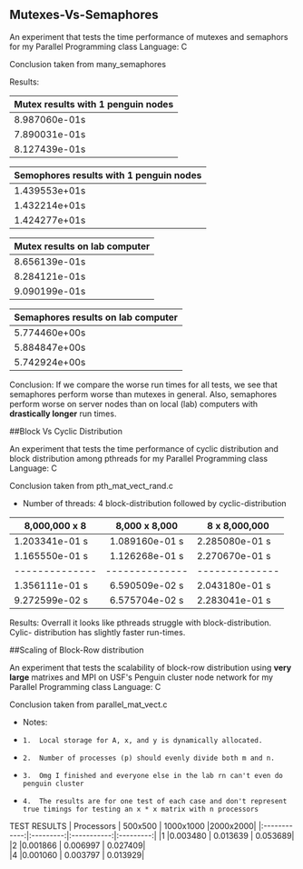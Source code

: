 ## Mutexes-Vs-Semaphores

An experiment that tests the time performance of mutexes and semaphors for my Parallel Programming class
Language: C

Conclusion taken from many_semaphores

Results:  


|Mutex results with 1 penguin nodes|
|:---------------------------------------|
|8.987060e-01s|
|7.890031e-01s|
|8.127439e-01s|


|Semophores results with 1 penguin nodes|
|:---------------------------------------|
|1.439553e+01s|
|1.432214e+01s|
|1.424277e+01s|


|Mutex results on lab computer|
|:---------------------------------------|
|8.656139e-01s|
|8.284121e-01s|
|9.090199e-01s|


|Semaphores results on lab computer|
|:---------------------------------------|
|5.774460e+00s|
|5.884847e+00s|
|5.742924e+00s|
 
Conclusion: If we compare the worse run times for
 all tests, we see that semaphores perform
 worse than mutexes in general. Also, semaphores perform 
 worse on server nodes than on local (lab) computers with **drastically longer** run times.



##Block Vs Cyclic Distribution

An experiment that tests the time performance of cyclic distribution and block distribution among pthreads for my Parallel Programming class
Language: C


Conclusion taken from pth_mat_vect_rand.c

 *    Number of threads: 4
block-distribution followed by  cyclic-distribution

|8,000,000 x 8 |8,000 x 8,000 |8 x 8,000,000 |
|--------------|:--------------:|------------|
|1.203341e-01 s|1.089160e-01 s|2.285080e-01 s|
|1.165550e-01 s|1.126268e-01 s|2.270670e-01 s|
|--------------|--------------|--------------|
|1.356111e-01 s|6.590509e-02 s|2.043180e-01 s|
|9.272599e-02 s|6.575704e-02 s|2.283041e-01 s|


   Results:
 Overrall it looks like pthreads struggle with block-distribution. Cylic-
    distribution has slightly faster run-times.




##Scaling of Block-Row distribution

An experiment that tests the scalability of block-row distribution using **very large** matrixes and MPI on USF's Penguin cluster node network for my Parallel Programming class
Language: C

Conclusion taken from parallel_mat_vect.c 

 * Notes:  
 *     1.  Local storage for A, x, and y is dynamically allocated.
 *     2.  Number of processes (p) should evenly divide both m and n.
 *     3.  Omg I finished and everyone else in the lab rn can't even do penguin cluster
 *     4.  The results are for one test of each case and don't represent true timings for testing an x * x matrix with n processors


 TEST RESULTS
| Processors | 500x500 | 1000x1000 |2000x2000|
|:------------:|:---------:|:-----------:|:---------:|
|1           |0.003480 | 0.013639  | 0.053689|
|2           |0.001866 | 0.006997  | 0.027409|    
|4           |0.001060 | 0.003797  | 0.013929|    
